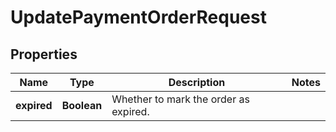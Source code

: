 

# UpdatePaymentOrderRequest


## Properties

| Name | Type | Description | Notes |
|------------ | ------------- | ------------- | -------------|
|**expired** | **Boolean** | Whether to mark the order as expired. |  |



